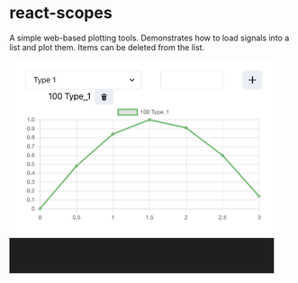 # react-scopes

A simple web-based plotting tools. Demonstrates how to load signals into a list and
plot them. Items can be deleted from the list.


![action](docs/react_scopes.gif)


